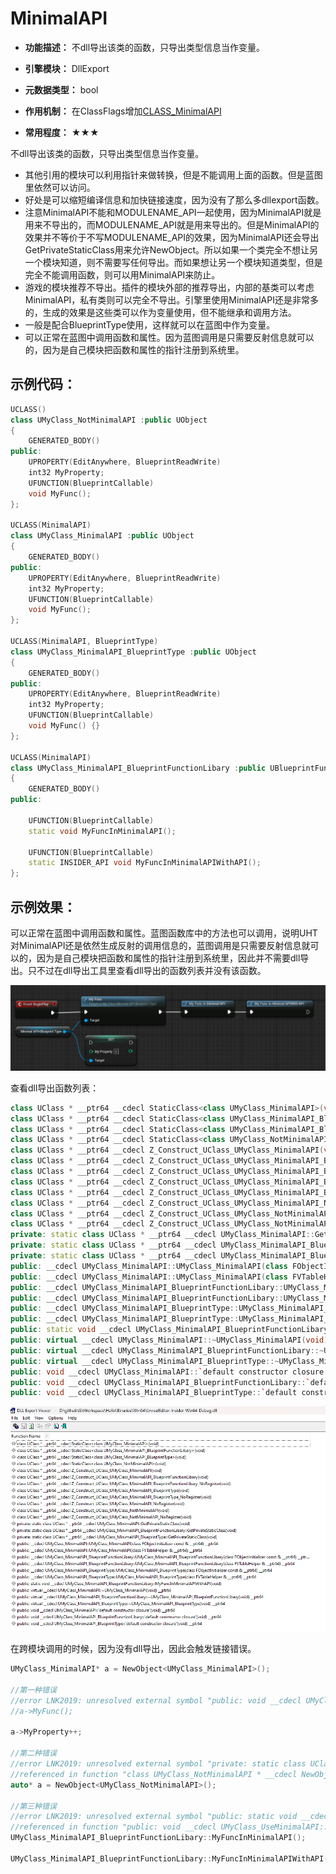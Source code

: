 # MinimalAPI

- **功能描述：** 不dll导出该类的函数，只导出类型信息当作变量。

- **引擎模块：** DllExport
- **元数据类型：** bool
- **作用机制：** 在ClassFlags增加[CLASS_MinimalAPI](../../../../Flags/EClassFlags/CLASS_MinimalAPI.md)
- **常用程度：** ★★★

不dll导出该类的函数，只导出类型信息当作变量。

- 其他引用的模块可以利用指针来做转换，但是不能调用上面的函数。但是蓝图里依然可以访问。
- 好处是可以缩短编译信息和加快链接速度，因为没有了那么多dllexport函数。
- 注意MinimalAPI不能和MODULENAME_API一起使用，因为MinimalAPI就是用来不导出的，而MODULENAME_API就是用来导出的。但是MinimalAPI的效果并不等价于不写MODULENAME_API的效果，因为MinimalAPI还会导出GetPrivateStaticClass用来允许NewObject。所以如果一个类完全不想让另一个模块知道，则不需要写任何导出。而如果想让另一个模块知道类型，但是完全不能调用函数，则可以用MinimalAPI来防止。
- 游戏的模块推荐不导出。插件的模块外部的推荐导出，内部的基类可以考虑MinimalAPI，私有类则可以完全不导出。引擎里使用MinimalAPI还是非常多的，生成的效果是这些类可以作为变量使用，但不能继承和调用方法。
- 一般是配合BlueprintType使用，这样就可以在蓝图中作为变量。
- 可以正常在蓝图中调用函数和属性。因为蓝图调用是只需要反射信息就可以的，因为是自己模块把函数和属性的指针注册到系统里。

## 示例代码：

```cpp
UCLASS()
class UMyClass_NotMinimalAPI :public UObject
{
	GENERATED_BODY()
public:
	UPROPERTY(EditAnywhere, BlueprintReadWrite)
	int32 MyProperty;
	UFUNCTION(BlueprintCallable)
	void MyFunc();
};

UCLASS(MinimalAPI)
class UMyClass_MinimalAPI :public UObject
{
	GENERATED_BODY()
public:
	UPROPERTY(EditAnywhere, BlueprintReadWrite)
	int32 MyProperty;
	UFUNCTION(BlueprintCallable)
	void MyFunc();
};

UCLASS(MinimalAPI, BlueprintType)
class UMyClass_MinimalAPI_BlueprintType :public UObject
{
	GENERATED_BODY()
public:
	UPROPERTY(EditAnywhere, BlueprintReadWrite)
	int32 MyProperty;
	UFUNCTION(BlueprintCallable)
	void MyFunc() {}
};

UCLASS(MinimalAPI)
class UMyClass_MinimalAPI_BlueprintFunctionLibary :public UBlueprintFunctionLibrary
{
	GENERATED_BODY()
public:

	UFUNCTION(BlueprintCallable)
	static void MyFuncInMinimalAPI();

	UFUNCTION(BlueprintCallable)
	static INSIDER_API void MyFuncInMinimalAPIWithAPI();
};
```

## 示例效果：

可以正常在蓝图中调用函数和属性。蓝图函数库中的方法也可以调用，说明UHT对MinimalAPI还是依然生成反射的调用信息的，蓝图调用是只需要反射信息就可以的，因为是自己模块把函数和属性的指针注册到系统里，因此并不需要dll导出。只不过在dll导出工具里查看dll导出的函数列表并没有该函数。

![Untitled](Untitled.png)

查看dll导出函数列表：

```cpp
class UClass * __ptr64 __cdecl StaticClass<class UMyClass_MinimalAPI>(void)
class UClass * __ptr64 __cdecl StaticClass<class UMyClass_MinimalAPI_BlueprintFunctionLibary>(void)
class UClass * __ptr64 __cdecl StaticClass<class UMyClass_MinimalAPI_BlueprintType>(void)
class UClass * __ptr64 __cdecl StaticClass<class UMyClass_NotMinimalAPI>(void)
class UClass * __ptr64 __cdecl Z_Construct_UClass_UMyClass_MinimalAPI(void)
class UClass * __ptr64 __cdecl Z_Construct_UClass_UMyClass_MinimalAPI_BlueprintFunctionLibary(void)
class UClass * __ptr64 __cdecl Z_Construct_UClass_UMyClass_MinimalAPI_BlueprintFunctionLibary_NoRegister(void)
class UClass * __ptr64 __cdecl Z_Construct_UClass_UMyClass_MinimalAPI_BlueprintType(void)
class UClass * __ptr64 __cdecl Z_Construct_UClass_UMyClass_MinimalAPI_BlueprintType_NoRegister(void)
class UClass * __ptr64 __cdecl Z_Construct_UClass_UMyClass_MinimalAPI_NoRegister(void)
class UClass * __ptr64 __cdecl Z_Construct_UClass_UMyClass_NotMinimalAPI(void)
class UClass * __ptr64 __cdecl Z_Construct_UClass_UMyClass_NotMinimalAPI_NoRegister(void)
private: static class UClass * __ptr64 __cdecl UMyClass_MinimalAPI::GetPrivateStaticClass(void)
private: static class UClass * __ptr64 __cdecl UMyClass_MinimalAPI_BlueprintFunctionLibary::GetPrivateStaticClass(void)
private: static class UClass * __ptr64 __cdecl UMyClass_MinimalAPI_BlueprintType::GetPrivateStaticClass(void)
public: __cdecl UMyClass_MinimalAPI::UMyClass_MinimalAPI(class FObjectInitializer const & __ptr64) __ptr64
public: __cdecl UMyClass_MinimalAPI::UMyClass_MinimalAPI(class FVTableHelper & __ptr64) __ptr64
public: __cdecl UMyClass_MinimalAPI_BlueprintFunctionLibary::UMyClass_MinimalAPI_BlueprintFunctionLibary(class FObjectInitializer const & __ptr64) __ptr64
public: __cdecl UMyClass_MinimalAPI_BlueprintFunctionLibary::UMyClass_MinimalAPI_BlueprintFunctionLibary(class FVTableHelper & __ptr64) __ptr64
public: __cdecl UMyClass_MinimalAPI_BlueprintType::UMyClass_MinimalAPI_BlueprintType(class FObjectInitializer const & __ptr64) __ptr64
public: __cdecl UMyClass_MinimalAPI_BlueprintType::UMyClass_MinimalAPI_BlueprintType(class FVTableHelper & __ptr64) __ptr64
public: static void __cdecl UMyClass_MinimalAPI_BlueprintFunctionLibary::MyFuncInMinimalAPIWithAPI(void)
public: virtual __cdecl UMyClass_MinimalAPI::~UMyClass_MinimalAPI(void) __ptr64
public: virtual __cdecl UMyClass_MinimalAPI_BlueprintFunctionLibary::~UMyClass_MinimalAPI_BlueprintFunctionLibary(void) __ptr64
public: virtual __cdecl UMyClass_MinimalAPI_BlueprintType::~UMyClass_MinimalAPI_BlueprintType(void) __ptr64
public: void __cdecl UMyClass_MinimalAPI::`default constructor closure'(void) __ptr64
public: void __cdecl UMyClass_MinimalAPI_BlueprintFunctionLibary::`default constructor closure'(void) __ptr64
public: void __cdecl UMyClass_MinimalAPI_BlueprintType::`default constructor closure'(void) __ptr64
```

![Untitled](Untitled%201.png)

在跨模块调用的时候，因为没有dll导出，因此会触发链接错误。

```cpp
UMyClass_MinimalAPI* a = NewObject<UMyClass_MinimalAPI>();

//第一种错误
//error LNK2019: unresolved external symbol "public: void __cdecl UMyClass_MinimalAPI::MyFunc(void)" (?MyFunc@UMyClass_MinimalAPI@@QEAAXXZ) referenced in function "public: void __cdecl UMyClass_UseMinimalAPI::TestFunc(void)" (?TestFunc@UMyClass_UseMinimalAPI@@QEAAXXZ)
//a->MyFunc();

a->MyProperty++;

//第二种错误
//error LNK2019: unresolved external symbol "private: static class UClass * __cdecl UMyClass_NotMinimalAPI::GetPrivateStaticClass(void)" (?GetPrivateStaticClass@UMyClass_NotMinimalAPI@@CAPEAVUClass@@XZ)
//referenced in function "class UMyClass_NotMinimalAPI * __cdecl NewObject<class UMyClass_NotMinimalAPI>(class UObject *)" (??$NewObject@VUMyClass_NotMinimalAPI@@@@YAPEAVUMyClass_NotMinimalAPI@@PEAVUObject@@@Z)
auto* a = NewObject<UMyClass_NotMinimalAPI>();

//第三种错误
//error LNK2019: unresolved external symbol "public: static void __cdecl UMyClass_MinimalAPI_BlueprintFunctionLibary::MyFuncInMinimalAPI(void)" (?MyFuncInMinimalAPI@UMyClass_MinimalAPI_BlueprintFunctionLibary@@SAXXZ)
//referenced in function "public: void __cdecl UMyClass_UseMinimalAPI::TestFunc(void)" (?TestFunc@UMyClass_UseMinimalAPI@@QEAAXXZ)
UMyClass_MinimalAPI_BlueprintFunctionLibary::MyFuncInMinimalAPI();

UMyClass_MinimalAPI_BlueprintFunctionLibary::MyFuncInMinimalAPIWithAPI();
```
